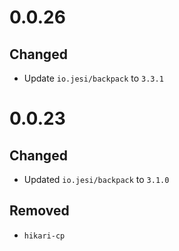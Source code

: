 # 0.0.26

## Changed
* Update `io.jesi/backpack` to `3.3.1`

# 0.0.23

## Changed
* Updated `io.jesi/backpack` to `3.1.0`

## Removed
* `hikari-cp`
